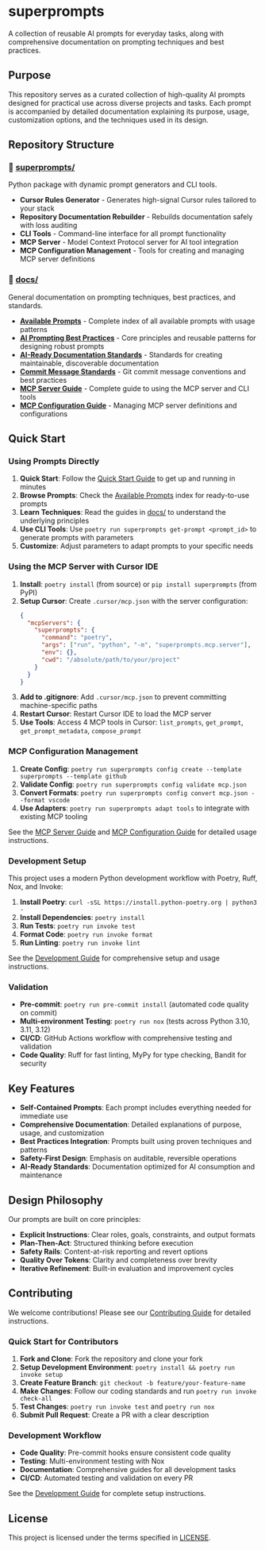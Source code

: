 # superprompts

A collection of reusable AI prompts for everyday tasks, along with comprehensive documentation on prompting techniques and best practices.

## Purpose

This repository serves as a curated collection of high-quality AI prompts designed for practical use across diverse projects and tasks. Each prompt is accompanied by detailed documentation explaining its purpose, usage, customization options, and the techniques used in its design.

## Repository Structure

### 📁 [superprompts/](superprompts/)
Python package with dynamic prompt generators and CLI tools.

- **Cursor Rules Generator** - Generates high-signal Cursor rules tailored to your stack
- **Repository Documentation Rebuilder** - Rebuilds documentation safely with loss auditing
- **CLI Tools** - Command-line interface for all prompt functionality
- **MCP Server** - Model Context Protocol server for AI tool integration
- **MCP Configuration Management** - Tools for creating and managing MCP server definitions

### 📁 [docs/](docs/)
General documentation on prompting techniques, best practices, and standards.

- **[Available Prompts](docs/available_prompts.md)** - Complete index of all available prompts with usage patterns
- **[AI Prompting Best Practices](docs/ai_prompting_best_practices.md)** - Core principles and reusable patterns for designing robust prompts
- **[AI-Ready Documentation Standards](docs/ai_ready_documentation_standards.md)** - Standards for creating maintainable, discoverable documentation
- **[Commit Message Standards](docs/commit_message_standards.md)** - Git commit message conventions and best practices
- **[MCP Server Guide](docs/mcp_server_guide.md)** - Complete guide to using the MCP server and CLI tools
- **[MCP Configuration Guide](docs/mcp_configuration_guide.md)** - Managing MCP server definitions and configurations

## Quick Start

### Using Prompts Directly
1. **Quick Start**: Follow the [Quick Start Guide](docs/quick_start_guide.md) to get up and running in minutes
2. **Browse Prompts**: Check the [Available Prompts](docs/available_prompts.md) index for ready-to-use prompts
3. **Learn Techniques**: Read the guides in [docs/](docs/) to understand the underlying principles
4. **Use CLI Tools**: Use `poetry run superprompts get-prompt <prompt_id>` to generate prompts with parameters
5. **Customize**: Adjust parameters to adapt prompts to your specific needs

### Using the MCP Server with Cursor IDE
1. **Install**: `poetry install` (from source) or `pip install superprompts` (from PyPI)
2. **Setup Cursor**: Create `.cursor/mcp.json` with the server configuration:
   ```json
   {
     "mcpServers": {
       "superprompts": {
         "command": "poetry",
         "args": ["run", "python", "-m", "superprompts.mcp.server"],
         "env": {},
         "cwd": "/absolute/path/to/your/project"
       }
     }
   }
   ```
3. **Add to .gitignore**: Add `.cursor/mcp.json` to prevent committing machine-specific paths
4. **Restart Cursor**: Restart Cursor IDE to load the MCP server
5. **Use Tools**: Access 4 MCP tools in Cursor: `list_prompts`, `get_prompt`, `get_prompt_metadata`, `compose_prompt`

### MCP Configuration Management
1. **Create Config**: `poetry run superprompts config create --template superprompts --template github`
2. **Validate Config**: `poetry run superprompts config validate mcp.json`
3. **Convert Formats**: `poetry run superprompts config convert mcp.json --format vscode`
4. **Use Adapters**: `poetry run superprompts adapt tools` to integrate with existing MCP tooling

See the [MCP Server Guide](docs/mcp_server_guide.md) and [MCP Configuration Guide](docs/mcp_configuration_guide.md) for detailed usage instructions.

### Development Setup

This project uses a modern Python development workflow with Poetry, Ruff, Nox, and Invoke:

1. **Install Poetry**: `curl -sSL https://install.python-poetry.org | python3 -`
2. **Install Dependencies**: `poetry install`
3. **Run Tests**: `poetry run invoke test`
4. **Format Code**: `poetry run invoke format`
5. **Run Linting**: `poetry run invoke lint`

See the [Development Guide](docs/development_guide.md) for comprehensive setup and usage instructions.

### Validation

- **Pre-commit**: `poetry run pre-commit install` (automated code quality on commit)
- **Multi-environment Testing**: `poetry run nox` (tests across Python 3.10, 3.11, 3.12)
- **CI/CD**: GitHub Actions workflow with comprehensive testing and validation
- **Code Quality**: Ruff for fast linting, MyPy for type checking, Bandit for security

## Key Features

- **Self-Contained Prompts**: Each prompt includes everything needed for immediate use
- **Comprehensive Documentation**: Detailed explanations of purpose, usage, and customization
- **Best Practices Integration**: Prompts built using proven techniques and patterns
- **Safety-First Design**: Emphasis on auditable, reversible operations
- **AI-Ready Standards**: Documentation optimized for AI consumption and maintenance

## Design Philosophy

Our prompts are built on core principles:
- **Explicit Instructions**: Clear roles, goals, constraints, and output formats
- **Plan-Then-Act**: Structured thinking before execution
- **Safety Rails**: Content-at-risk reporting and revert options
- **Quality Over Tokens**: Clarity and completeness over brevity
- **Iterative Refinement**: Built-in evaluation and improvement cycles

## Contributing

We welcome contributions! Please see our [Contributing Guide](docs/contributing_guide.md) for detailed instructions.

### Quick Start for Contributors
1. **Fork and Clone**: Fork the repository and clone your fork
2. **Setup Development Environment**: `poetry install && poetry run invoke setup`
3. **Create Feature Branch**: `git checkout -b feature/your-feature-name`
4. **Make Changes**: Follow our coding standards and run `poetry run invoke check-all`
5. **Test Changes**: `poetry run invoke test` and `poetry run nox`
6. **Submit Pull Request**: Create a PR with a clear description

### Development Workflow
- **Code Quality**: Pre-commit hooks ensure consistent code quality
- **Testing**: Multi-environment testing with Nox
- **Documentation**: Comprehensive guides for all development tasks
- **CI/CD**: Automated testing and validation on every PR

See the [Development Guide](docs/development_guide.md) for complete setup instructions.

## License

This project is licensed under the terms specified in [LICENSE](LICENSE).
